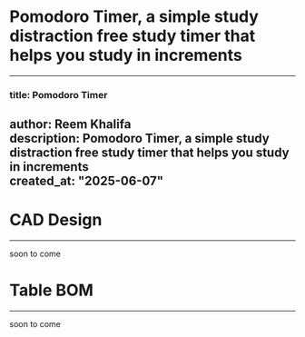 # Pomodoro Timer, a simple study distraction free study timer that helps you study in increments 
--- 
### title: Pomodoro Timer  
author: Reem Khalifa  
description: Pomodoro Timer, a simple study distraction free study timer that helps you study in increments  
created_at: "2025-06-07"
---
# CAD Design
---
soon to come

# Table BOM
--- 
soon to come
